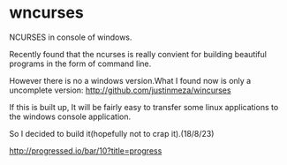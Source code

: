 # wncurses

NCURSES in console of windows.

Recently found that the ncurses is really convient for building beautiful programs in the form of command line.

However there is no a windows version.What I found now is only a uncomplete version: <http://github.com/justinmeza/wincurses>

If this is built up, It will be fairly easy to transfer some linux applications to the windows console application.

So I decided to build it(hopefully not to crap it).(18/8/23)

http://progressed.io/bar/10?title=progress
